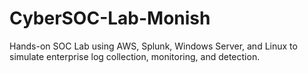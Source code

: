 # CyberSOC-Lab-Monish
Hands-on SOC Lab using AWS, Splunk, Windows Server, and Linux to simulate enterprise log collection, monitoring, and detection.
